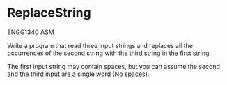 # ReplaceString
ENGG1340 ASM

Write a program that read three input strings and replaces all the occurrences of the second string with the third string in the first string.

The first input string may contain spaces, but you can assume the second and the third input are a single word (No spaces).
